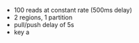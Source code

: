 - 100 reads at constant rate (500ms delay) 
- 2 regions, 1 partition
- pull/push delay of 5s
- key a